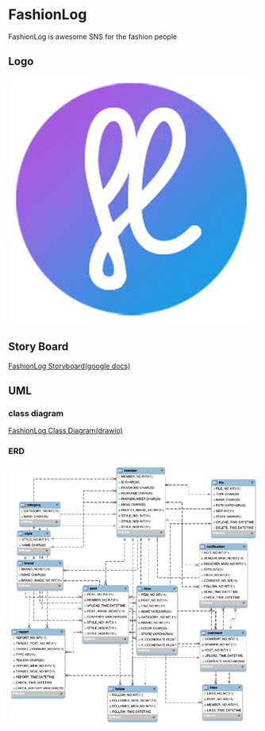 
# FashionLog
FashionLog is awesome SNS for the fashion people

## Logo
![FashionLog Logo](./intro_sources/FashionLog_Logo.png)

## Story Board
[FashionLog Storyboard(google docs)](https://docs.google.com/presentation/d/1nlmemBC-Cr-CHZzxUBwT3X9AjotvQ8nLj7ztR-WunUg/edit?usp=sharing)

## UML

### class diagram
[FashionLog Class Diagram(drawio)](https://drive.google.com/file/d/1D6zVhJm32IYNzrDsjjai0qM1iqiTXHOA/view?usp=sharing)

### ERD
![FashionLog ERD](./intro_sources/FashionLog_ERD.png)
